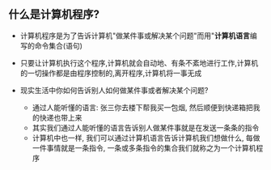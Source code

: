 ## 什么是计算机程序?

  - 计算机程序是为了告诉计算机"做某件事或解决某个问题"而用"**计算机语言**编写的命令集合(语句)
  - 只要让计算机执行这个程序,计算机就会自动地、有条不紊地进行工作,计算机的一切操作都是由程序控制的,离开程序,计算机将一事无成

- 现实生活中你如何告诉别人如何做某件事或者解决某个问题?
  + 通过人能听懂的语言: 张三你去楼下帮我买一包烟, 然后顺便到快递箱把我的快递也带上来
  + 其实我们通过人能听懂的语言告诉别人做某件事就是在发送一条条的指令
  + 计算机中也一样, 我们可以通过计算机语言告诉计算机我们想做什么, 每做一件事情就是一条指令, 一条或多条指令的集合我们就称之为一个计算机程序